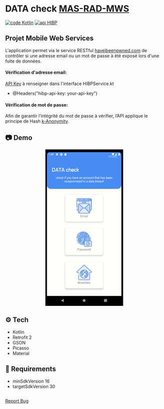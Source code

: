 # DATA check [MAS-RAD-MWS](https://www.he-arc.ch/ingenierie/mas-rad-cas-dar)

[![code Kotlin](https://img.shields.io/badge/code-Kotlin-orange?style=flat-square)](https://kotlinlang.org/)
[![api HIBP](https://img.shields.io/badge/api-HIBP-blue?style=flat-square)](https://haveibeenpwned.com/API/v3)


## Projet Mobile Web Services

L'application permet via le service RESTful [haveibeenpwned.com](https://haveibeenpwned.com/API/v3)
de contrôler si une adresse email ou un mot de passe à été exposé
lors d'une fuite de données.

#### Vérification d'adresse email: 
[API Key](https://haveibeenpwned.com/API/Key) à renseigner dans l'interface HIBPService.kt
- @Headers("hibp-api-key: your-api-key")

#### Vérification de mot de passe:
Afin de garantir l’intégrité du mot de passe à vérifier, l’API applique le principe de 
Hash [k-Anonymity](https://en.wikipedia.org/wiki/K-anonymity).


## 📷 Demo

<p align="center">
  <img src="demo.gif" alt="Data check" height="500"/>
</p>

## ⚙ Tech

- Kotlin
- Retrofit 2
- GSON
- Picasso
- Material

## 🎯 Requirements

- minSdkVersion 16
- targetSdkVersion 30

##

[Report Bug](https://github.com/IIVR/mas-rad-mws/issues)

